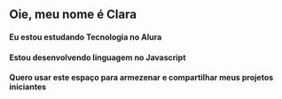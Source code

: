 ## Oie, meu nome é Clara
#### Eu estou estudando Tecnologia no Alura
#### Estou desenvolvendo linguagem no Javascript
#### Quero usar este espaço para armezenar e compartilhar meus projetos iniciantes


<!--
**marismel/marismel** is a ✨ _special_ ✨ repository because its `README.md` (this file) appears on your GitHub profile.

Here are some ideas to get you started:

- 🔭 I’m currently working on Alura
- 🌱 I’m currently learning Tecnologia
- 👯 I’m looking to collaborate on ...
- 🤔 I’m looking for help with ...
- 💬 Ask me about ...
- 📫 How to reach me: ...
- 😄 Pronouns: ...
- ⚡ Fun fact: ...
--> 
